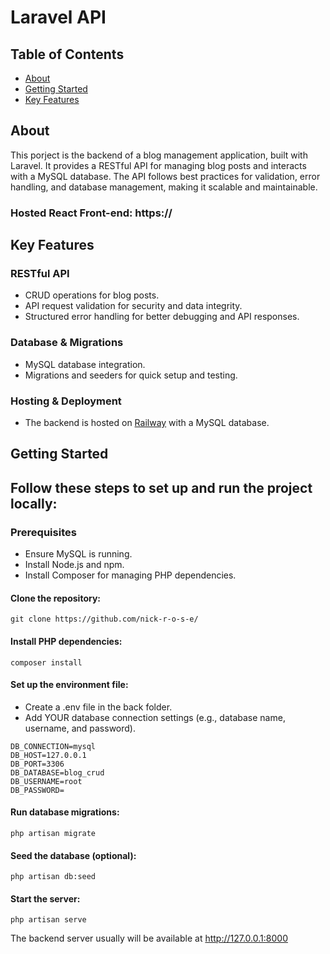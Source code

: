 # Laravel API

## Table of Contents

-   [About](#about)
-   [Getting Started](#getting-started)
-   [Key Features](#key-features)

## About

This porject is the backend of a blog management application, built with Laravel. It provides a RESTful API for managing blog posts and interacts with a MySQL database. The API follows best practices for validation, error handling, and database management, making it scalable and maintainable.

### Hosted React Front-end: https://

## Key Features

### RESTful API

-   CRUD operations for blog posts.
-   API request validation for security and data integrity.
-   Structured error handling for better debugging and API responses.

### Database & Migrations

-   MySQL database integration.
-   Migrations and seeders for quick setup and testing.

### Hosting & Deployment

-   The backend is hosted on [Railway](https://railway.com/) with a MySQL database.

## Getting Started

## Follow these steps to set up and run the project locally:

### Prerequisites

-   Ensure MySQL is running.
-   Install Node.js and npm.
-   Install Composer for managing PHP dependencies.

#### Clone the repository:

```
git clone https://github.com/nick-r-o-s-e/
```

#### Install PHP dependencies:

```
composer install
```

#### Set up the environment file:

-   Create a .env file in the back folder.
-   Add YOUR database connection settings (e.g., database name, username, and password).

```
DB_CONNECTION=mysql
DB_HOST=127.0.0.1
DB_PORT=3306
DB_DATABASE=blog_crud
DB_USERNAME=root
DB_PASSWORD=
```

#### Run database migrations:

```
php artisan migrate
```

#### Seed the database (optional):

```
php artisan db:seed
```

#### Start the server:

```
php artisan serve
```

The backend server usually will be available at http://127.0.0.1:8000
